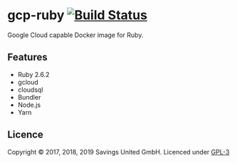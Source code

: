 # gcp-ruby [![Build Status](https://travis-ci.org/pcvg/gcp-ruby.svg?branch=master)](https://travis-ci.org/pcvg/gcp-ruby)
Google Cloud capable Docker image for Ruby.

## Features

- Ruby 2.6.2
- gcloud
- cloudsql
- Bundler
- Node.js
- Yarn

## Licence

Copyright © 2017, 2018, 2019 Savings United GmbH. Licenced under [GPL-3](https://github.com/pcvg/gcp-ruby/blob/master/LICENSE)
